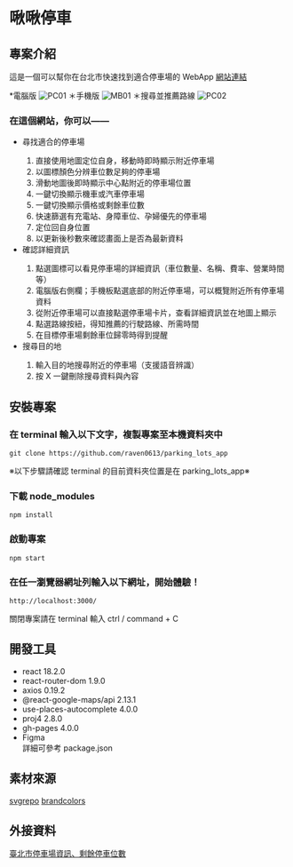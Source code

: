 # 啾啾停車

## 專案介紹

這是一個可以幫你在台北市快速找到適合停車場的 WebApp
[網站連結](https://raven0613.github.io/parking_lots_app/#)

\*電腦版
![PC01](https://user-images.githubusercontent.com/93082842/201565101-401fd4f1-5404-4a55-b43e-e6546b45f580.gif)
＊手機版
![MB01](https://user-images.githubusercontent.com/93082842/201565122-06bf9967-6ebf-43f0-8dd6-139cc9aa8687.gif)
＊搜尋並推薦路線
![PC02](https://user-images.githubusercontent.com/93082842/201565130-80a7638c-44b4-4247-8013-3d266d48830b.gif)

### 在這個網站，你可以——

<ul>
<li>尋找適合的停車場</li>

1. 直接使用地圖定位自身，移動時即時顯示附近停車場
2. 以圖標顏色分辨車位數足夠的停車場
3. 滑動地圖後即時顯示中心點附近的停車場位置
4. 一鍵切換顯示機車或汽車停車場
5. 一鍵切換顯示價格或剩餘車位數
6. 快速篩選有充電站、身障車位、孕婦優先的停車場
7. 定位回自身位置
8. 以更新後秒數來確認畫面上是否為最新資料

<li>確認詳細資訊</li>

1. 點選圖標可以看見停車場的詳細資訊（車位數量、名稱、費率、營業時間等）
2. 電腦版右側欄；手機板點選底部的附近停車場，可以概覽附近所有停車場資料
3. 從附近停車場可以直接點選停車場卡片，查看詳細資訊並在地圖上顯示
4. 點選路線按紐，得知推薦的行駛路線、所需時間
5. 在目標停車場剩餘車位歸零時得到提醒

<li>搜尋目的地</li>

1. 輸入目的地搜尋附近的停車場（支援語音辨識）
2. 按 X 一鍵刪除搜尋資料與內容

</ul>

## 安裝專案

### 在 terminal 輸入以下文字，複製專案至本機資料夾中

```
git clone https://github.com/raven0613/parking_lots_app
```

※以下步驟請確認 terminal 的目前資料夾位置是在 parking_lots_app※

### 下載 node_modules

```
npm install
```

### 啟動專案

```
npm start
```

### 在任一瀏覽器網址列輸入以下網址，開始體驗！

```
http://localhost:3000/
```

關閉專案請在 terminal 輸入 ctrl / command + C

## 開發工具

<ul dir="auto">
<li>react 18.2.0</li>
<li>react-router-dom 1.9.0</li>
<li>axios 0.19.2</li>
<li>@react-google-maps/api 2.13.1</li>
<li>use-places-autocomplete 4.0.0</li>
<li>proj4 2.8.0</li>
<li>gh-pages 4.0.0</li>
<li>Figma</li>
詳細可參考 package.json
</ul>

## 素材來源

[svgrepo](https://www.svgrepo.com/)
[brandcolors](https://brandcolors.net/)

## 外接資料

[臺北市停車場資訊、剩餘停車位數](https://data.gov.tw/dataset/128435)
